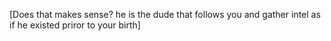 [Does that makes sense? he is the dude that follows you and gather intel as if he existed priror to your birth]
